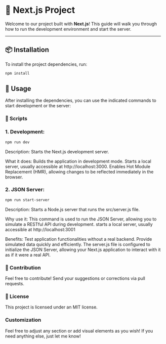 # 🚀 Next.js Project

Welcome to our project built with **Next.js**! This guide will walk you through how to run the development environment and start the server.

---

## 📦 Installation
To install the project dependencies, run:
```bash
npm install
```

## 🚀 Usage
After installing the dependencies, you can use the indicated commands to start development or the server:
### 📜 Scripts

### 1. Development:
```bash
npm run dev
```
Description:
Starts the Next.js development server.

What it does:
Builds the application in development mode.
Starts a local server, usually accessible at http://localhost:3000.
Enables Hot Module Replacement (HMR), allowing changes to be reflected immediately in the browser.

### 2. JSON Server:
```bash
npm run start-server
```
Description:
Starts a Node.js server that runs the src/server.js file.

Why use it: 
This command is used to run the JSON Server, allowing you to simulate a RESTful API during development.
starts a local server, usually accessible at http://localhost:3001

Benefits:
Test application functionalities without a real backend.
Provide simulated data quickly and efficiently. The server.js file is configured to initialize the JSON Server, allowing your Next.js application to interact with it as if it were a real API.

### 🤝 Contribution
Feel free to contribute! Send your suggestions or corrections via pull requests.

### 📄 License
This project is licensed under an MIT license.

### Customization
Feel free to adjust any section or add visual elements as you wish! If you need anything else, just let me know!
